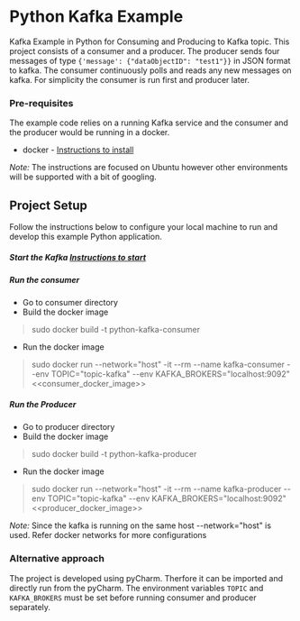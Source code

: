 # Python Kafka Example

Kafka Example in Python for Consuming and Producing to Kafka topic.
This project consists of a consumer and a producer. The producer sends four messages of type `{'message': {"dataObjectID": "test1"}}` in JSON format to kafka. 
The consumer continuously polls and reads any new messages on kafka. For simplicity the consumer is run first and producer later. 

### Pre-requisites

The example code relies on a running Kafka service and the consumer and the producer would be running in a docker.

* docker - [Instructions to install](https://www.digitalocean.com/community/tutorials/how-to-install-and-use-docker-on-ubuntu-16-04)

_Note:_ The instructions are focused on Ubuntu however other environments will be supported with a bit of googling.

## Project Setup

Follow the instructions below to configure your local machine to run and develop this example Python application. 

##### Start the Kafka [Instructions to start](https://www.sohamkamani.com/blog/2017/11/22/how-to-install-and-run-kafka/)

##### Run the consumer 
* Go to consumer directory 
* Build the docker image 
> sudo docker build -t python-kafka-consumer
* Run the docker image 
> sudo docker run --network="host" -it --rm --name kafka-consumer --env TOPIC="topic-kafka" --env KAFKA_BROKERS="localhost:9092" <<consumer_docker_image>>

##### Run the Producer 
* Go to producer directory 
* Build the docker image 
> sudo docker build -t python-kafka-producer
* Run the docker image 
> sudo docker run --network="host" -it --rm --name kafka-producer --env TOPIC="topic-kafka" --env KAFKA_BROKERS="localhost:9092" <<producer_docker_image>>



_Note:_ Since the kafka is running on the same host --network="host" is used. Refer docker networks for more configurations



### Alternative approach

The project is developed using pyCharm. Therfore it can be imported and directly run from the pyCharm. The environment 
variables `TOPIC` and `KAFKA_BROKERS` must be set before running consumer and producer separately.
